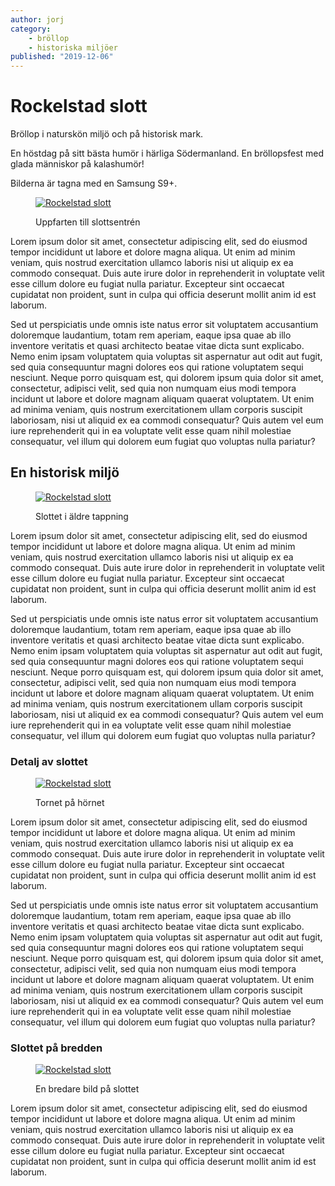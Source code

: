 ```yaml
---
author: jorj
category:
    - bröllop
    - historiska miljöer
published: "2019-12-06"
---
```

Rockelstad slott
==================================

Bröllop i naturskön miljö och på historisk mark.


<!--more-->

En höstdag på sitt bästa humör i härliga Södermanland. En bröllopsfest med glada människor på kalashumör!

Bilderna är tagna med en Samsung S9+.

<figure class="figure left w25">
    <a href="image/rockelstad.jpg?aro&w=745">
        <img src="image/rockelstad.jpg?aro&h=300" alt="Rockelstad slott" />
    </a>
    <figcaption>
        <p>Uppfarten till slottsentrén</p>
    </figcaption>
</figure>  

Lorem ipsum dolor sit amet, consectetur adipiscing elit, sed do eiusmod tempor incididunt ut labore et dolore magna aliqua. Ut enim ad minim veniam, quis nostrud exercitation ullamco laboris nisi ut aliquip ex ea commodo consequat. Duis aute irure dolor in reprehenderit in voluptate velit esse cillum dolore eu fugiat nulla pariatur. Excepteur sint occaecat cupidatat non proident, sunt in culpa qui officia deserunt mollit anim id est laborum.

Sed ut perspiciatis unde omnis iste natus error sit voluptatem accusantium doloremque laudantium, totam rem aperiam, eaque ipsa quae ab illo inventore veritatis et quasi architecto beatae vitae dicta sunt explicabo. Nemo enim ipsam voluptatem quia voluptas sit aspernatur aut odit aut fugit, sed quia consequuntur magni dolores eos qui ratione voluptatem sequi nesciunt. Neque porro quisquam est, qui dolorem ipsum quia dolor sit amet, consectetur, adipisci velit, sed quia non numquam eius modi tempora incidunt ut labore et dolore magnam aliquam quaerat voluptatem. Ut enim ad minima veniam, quis nostrum exercitationem ullam corporis suscipit laboriosam, nisi ut aliquid ex ea commodi consequatur? Quis autem vel eum iure reprehenderit qui in ea voluptate velit esse quam nihil molestiae consequatur, vel illum qui dolorem eum fugiat quo voluptas nulla pariatur?  



En historisk miljö
-----------------------------------

<figure class="figure left w25">
    <a href="image/rockelstad.jpg?aro&f=grayscale&f0=brightness,-10&f1=contrast,-20&f2=colorize,120,60,0,0&sharpen&w=745">
        <img src="image/rockelstad.jpg?aro&h=300&f=grayscale&f0=brightness,-10&f1=contrast,-20&f2=colorize,120,60,0,0&sharpen" alt="Rockelstad slott" />
    </a>
    <figcaption>
        <p>Slottet i äldre tappning</p>
    </figcaption>
</figure>

Lorem ipsum dolor sit amet, consectetur adipiscing elit, sed do eiusmod tempor incididunt ut labore et dolore magna aliqua. Ut enim ad minim veniam, quis nostrud exercitation ullamco laboris nisi ut aliquip ex ea commodo consequat. Duis aute irure dolor in reprehenderit in voluptate velit esse cillum dolore eu fugiat nulla pariatur. Excepteur sint occaecat cupidatat non proident, sunt in culpa qui officia deserunt mollit anim id est laborum.

Sed ut perspiciatis unde omnis iste natus error sit voluptatem accusantium doloremque laudantium, totam rem aperiam, eaque ipsa quae ab illo inventore veritatis et quasi architecto beatae vitae dicta sunt explicabo. Nemo enim ipsam voluptatem quia voluptas sit aspernatur aut odit aut fugit, sed quia consequuntur magni dolores eos qui ratione voluptatem sequi nesciunt. Neque porro quisquam est, qui dolorem ipsum quia dolor sit amet, consectetur, adipisci velit, sed quia non numquam eius modi tempora incidunt ut labore et dolore magnam aliquam quaerat voluptatem. Ut enim ad minima veniam, quis nostrum exercitationem ullam corporis suscipit laboriosam, nisi ut aliquid ex ea commodi consequatur? Quis autem vel eum iure reprehenderit qui in ea voluptate velit esse quam nihil molestiae consequatur, vel illum qui dolorem eum fugiat quo voluptas nulla pariatur?  


### Detalj av slottet

<figure class="figure left w25">
    <a href="image/rockelstad.jpg?aro&w=745&crop=1700,3000,left,top">
        <img src="image/rockelstad.jpg?aro&h=300&w=150&crop=1700,3000,left,top&sharpen" alt="Rockelstad slott" />
    </a>
    <figcaption>
        <p>Tornet på hörnet</p>
    </figcaption>
</figure>  

Lorem ipsum dolor sit amet, consectetur adipiscing elit, sed do eiusmod tempor incididunt ut labore et dolore magna aliqua. Ut enim ad minim veniam, quis nostrud exercitation ullamco laboris nisi ut aliquip ex ea commodo consequat. Duis aute irure dolor in reprehenderit in voluptate velit esse cillum dolore eu fugiat nulla pariatur. Excepteur sint occaecat cupidatat non proident, sunt in culpa qui officia deserunt mollit anim id est laborum.

Sed ut perspiciatis unde omnis iste natus error sit voluptatem accusantium doloremque laudantium, totam rem aperiam, eaque ipsa quae ab illo inventore veritatis et quasi architecto beatae vitae dicta sunt explicabo. Nemo enim ipsam voluptatem quia voluptas sit aspernatur aut odit aut fugit, sed quia consequuntur magni dolores eos qui ratione voluptatem sequi nesciunt. Neque porro quisquam est, qui dolorem ipsum quia dolor sit amet, consectetur, adipisci velit, sed quia non numquam eius modi tempora incidunt ut labore et dolore magnam aliquam quaerat voluptatem. Ut enim ad minima veniam, quis nostrum exercitationem ullam corporis suscipit laboriosam, nisi ut aliquid ex ea commodi consequatur? Quis autem vel eum iure reprehenderit qui in ea voluptate velit esse quam nihil molestiae consequatur, vel illum qui dolorem eum fugiat quo voluptas nulla pariatur?  

### Slottet på bredden

<figure class="figure">
    <a href="image/rockelstad.jpg?aro&w=100%&crop-to-fit&aspect-ratio=3:1">
        <img src="image/rockelstad.jpg?aro&w=100%&crop-to-fit&aspect-ratio=3:1" alt="Rockelstad slott" />
    </a>
    <figcaption>
        <p>En bredare bild på slottet</p>
    </figcaption>
</figure>  

Lorem ipsum dolor sit amet, consectetur adipiscing elit, sed do eiusmod tempor incididunt ut labore et dolore magna aliqua. Ut enim ad minim veniam, quis nostrud exercitation ullamco laboris nisi ut aliquip ex ea commodo consequat. Duis aute irure dolor in reprehenderit in voluptate velit esse cillum dolore eu fugiat nulla pariatur. Excepteur sint occaecat cupidatat non proident, sunt in culpa qui officia deserunt mollit anim id est laborum.
